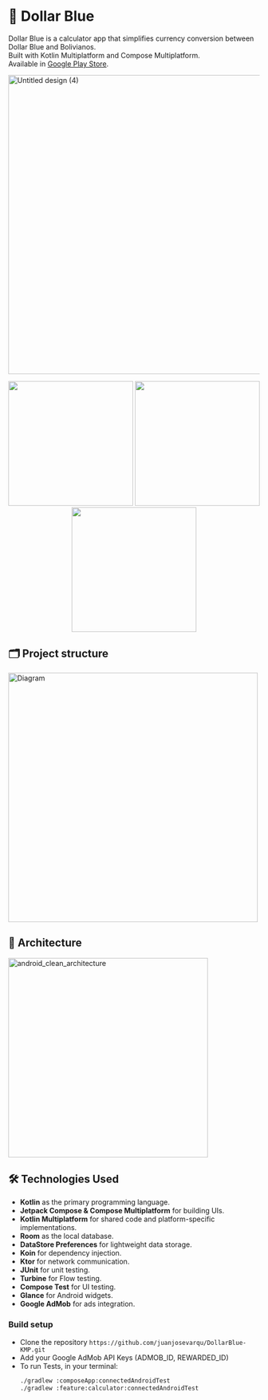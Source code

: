 # 📱 Dollar Blue

Dollar Blue is a calculator app that simplifies currency conversion between Dollar Blue and Bolivianos.    
Built with Kotlin Multiplatform and Compose Multiplatform.    
Available in [Google Play Store](https://play.google.com/store/apps/details?id=com.varqulabs.dolarblueapp).

<img width="600" alt="Untitled design (4)" src="https://github.com/user-attachments/assets/c585136c-c736-4217-ab36-c6d9a66c2a17" />

<p align="center">
  <img src="https://github.com/user-attachments/assets/407e6ffc-eb76-4c2c-a3ba-84bc38431b19" width="250"/>
  <img src="https://github.com/user-attachments/assets/e9032659-d75d-4bc7-af02-5e44f927c6a6" width="250"/>
  <img src="https://github.com/user-attachments/assets/7489671e-bcd5-42cd-9319-f33fab1853e2" width="250"/>
</p>

## 🗂️ Project structure

<img width="500" alt="Diagram" src="https://github.com/user-attachments/assets/5ff99353-7a32-4540-8f24-5891de0f816d" />

## 📐 Architecture

<img width="400" alt="android_clean_architecture" src="https://github.com/user-attachments/assets/a2da8368-4a8c-4130-9dbc-50c26a7d7081" />

## 🛠 Technologies Used

- **Kotlin** as the primary programming language.
- **Jetpack Compose & Compose Multiplatform** for building UIs.
- **Kotlin Multiplatform** for shared code and platform-specific implementations.
- **Room** as the local database.
- **DataStore Preferences** for lightweight data storage.
- **Koin** for dependency injection.
- **Ktor** for network communication.
- **JUnit** for unit testing.
- **Turbine** for Flow testing.
- **Compose Test** for UI testing.
- **Glance** for Android widgets.
- **Google AdMob** for ads integration.

### Build setup
- Clone the repository `https://github.com/juanjosevarqu/DollarBlue-KMP.git`
- Add your Google AdMob API Keys (ADMOB_ID, REWARDED_ID)
- To run Tests, in your terminal:
  ```bash
  ./gradlew :composeApp:connectedAndroidTest
  ./gradlew :feature:calculator:connectedAndroidTest
  ```


